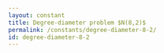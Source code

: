 ```yaml
---
layout: constant
title: Degree-diameter problem $N(8,2)$
permalink: /constants/degree-diameter-8-2/
id: degree-diameter-8-2
---
```

